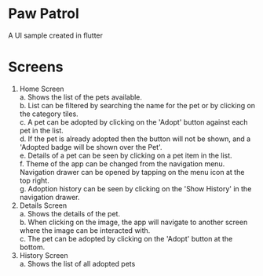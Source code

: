# Paw Patrol

A UI sample created in flutter

# Screens

1. Home Screen  
   a. Shows the list of the pets available.  
   b. List can be filtered by searching the name for the pet or by clicking on the category tiles.  
   c. A pet can be adopted by clicking on the 'Adopt' button against each pet in the list.  
   d. If the pet is already adopted then the button will not be shown, and a 'Adopted badge will be shown over the Pet'.  
   e. Details of a pet can be seen by clicking on a pet item in the list.  
   f. Theme of the app can be changed from the navigation menu. Navigation drawer can be opened by tapping on the menu icon at the top right.  
   g. Adoption history can be seen by clicking on the 'Show History' in the navigation drawer.  
3. Details Screen  
   a. Shows the details of the pet.  
   b. When clicking on the image, the app will navigate to another screen where the image can be interacted with.  
   c. The pet can be adopted by clicking on the 'Adopt' button at the bottom.  
4. History Screen  
   a. Shows the list of all adopted pets  
